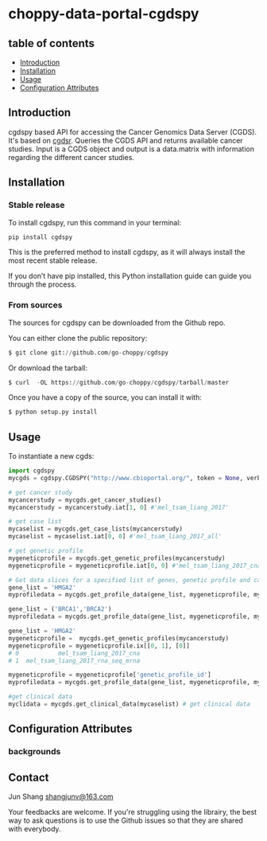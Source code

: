 # choppy-data-portal-cgdspy 
## table of contents

- [Introduction](#introduction)
- [Installation](#installation)
- [Usage](#Usage)
- [Configuration Attributes](#configurationAttributes)

## Introduction

cgdspy based API for accessing the Cancer Genomics Data Server (CGDS). It's based on [cgdsr](https://github.com/cBioPortal/cgdsr). Queries the CGDS API and returns available cancer studies. Input is a CGDS object and output is a data.matrix with information regarding the different cancer studies.

## Installation

### Stable release
To install cgdspy, run this command in your terminal:
```python
pip install cgdspy
```
This is the preferred method to install cgdspy, as it will always install the most recent stable release.

If you don’t have pip installed, this Python installation guide can guide you through the process.

### From sources
The sources for cgdspy can be downloaded from the Github repo.

You can either clone the public repository:
```python
$ git clone git://github.com/go-choppy/cgdspy
```
Or download the tarball:
```py
$ curl  -OL https://github.com/go-choppy/cgdspy/tarball/master
```
Once you have a copy of the source, you can install it with:
```python
$ python setup.py install
```

## Usage

To instantiate a new cgds:

```python
import cgdspy
mycgds = cgdspy.CGDSPY("http://www.cbioportal.org/", token = None, verbose = False, ploterrormsg = '')

# get cancer study
mycancerstudy = mycgds.get_cancer_studies()
mycancerstudy = mycancerstudy.iat[1, 0] #'mel_tsam_liang_2017'

# get case list
mycaselist = mycgds.get_case_lists(mycancerstudy)
mycaselist = mycaselist.iat[0, 0] #'mel_tsam_liang_2017_all'

# get genetic profile
mygeneticprofile = mycgds.get_genetic_profiles(mycancerstudy)
mygeneticprofile = mygeneticprofile.iat[0, 0] #'mel_tsam_liang_2017_cna'

# Get data slices for a specified list of genes, genetic profile and case list
gene_list = 'HMGA2'
myprofiledata = mycgds.get_profile_data(gene_list, mygeneticprofile, mycaselist) #data frame

gene_list = ('BRCA1','BRCA2')
myprofiledata = mycgds.get_profile_data(gene_list, mygeneticprofile, mycaselist) #get profile data of two genes

gene_list = 'HMGA2'
mygeneticprofile =  mycgds.get_genetic_profiles(mycancerstudy)
mygeneticprofile = mygeneticprofile.ix[[0, 1], [0]]
# 0           mel_tsam_liang_2017_cna
# 1  mel_tsam_liang_2017_rna_seq_mrna

mygeneticprofile = mygeneticprofile['genetic_profile_id']
myprofiledata = mycgds.get_profile_data(gene_list, mygeneticprofile, mycaselist) # get cna and mrna data

#get clinical data
myclidata = mycgds.get_clinical_data(mycaselist) # get clinical data
```

## Configuration Attributes

### backgrounds

## Contact

Jun Shang
shangjunv@163.com

Your feedbacks are welcome. If you're struggling using the librairy, the best way to ask questions is to use the Github issues so that they are shared with everybody.
